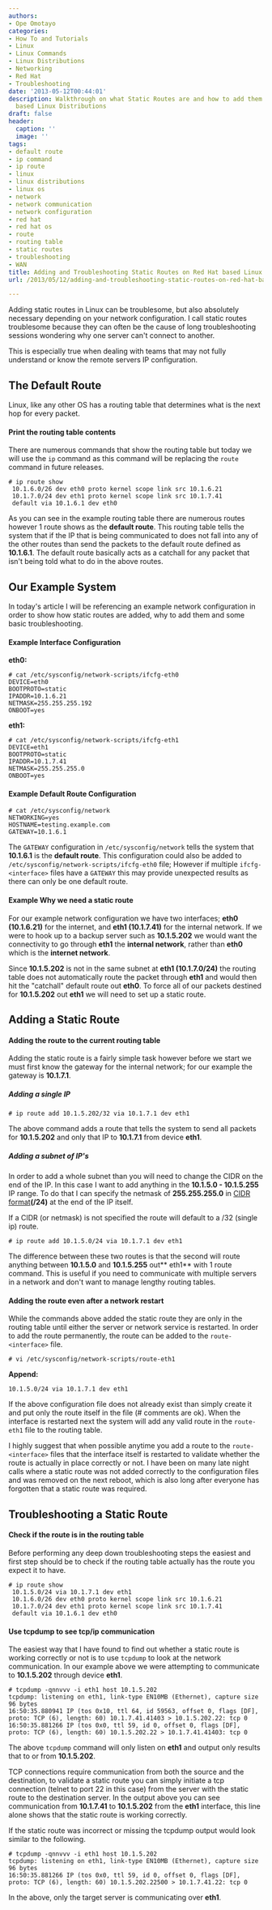 ```yaml
---
authors:
- Ope Omotayo
categories:
- How To and Tutorials
- Linux
- Linux Commands
- Linux Distributions
- Networking
- Red Hat
- Troubleshooting
date: '2013-05-12T00:44:01'
description: Walkthrough on what Static Routes are and how to add them on Red Hat
  based Linux Distributions
draft: false
header:
  caption: ''
  image: ''
tags:
- default route
- ip command
- ip route
- linux
- linux distributions
- linux os
- network
- network communication
- network configuration
- red hat
- red hat os
- route
- routing table
- static routes
- troubleshooting
- WAN
title: Adding and Troubleshooting Static Routes on Red Hat based Linux Distributions
url: /2013/05/12/adding-and-troubleshooting-static-routes-on-red-hat-based-linux-distributions

---
```


Adding static routes in Linux can be troublesome, but also absolutely necessary depending on your network configuration. I call static routes troublesome because they can often be the cause of long troubleshooting sessions wondering why one server can't connect to another.

This is especially true when dealing with teams that may not fully understand or know the remote servers IP configuration.

## The Default Route

Linux, like any other OS has a routing table that determines what is the next hop for every packet.

#### Print the routing table contents

There are numerous commands that show the routing table but today we will use the `ip` command as this command will be replacing the `route` command in future releases.

    # ip route show
     10.1.6.0/26 dev eth0 proto kernel scope link src 10.1.6.21
     10.1.7.0/24 dev eth1 proto kernel scope link src 10.1.7.41
     default via 10.1.6.1 dev eth0

As you can see in the example routing table there are numerous routes however 1 route shows as the **default route**. This routing table tells the system that if the IP that is being communicated to does not fall into any of the other routes than send the packets to the default route defined as **10.1.6.1**. The default route basically acts as a catchall for any packet that isn't being told what to do in the above routes.

## Our Example System

In today's article I will be referencing an example network configuration in order to show how static routes are added, why to add them and some basic troubleshooting.

#### Example Interface Configuration

**eth0:**

    # cat /etc/sysconfig/network-scripts/ifcfg-eth0
    DEVICE=eth0
    BOOTPROTO=static
    IPADDR=10.1.6.21
    NETMASK=255.255.255.192
    ONBOOT=yes

**eth1:**

    # cat /etc/sysconfig/network-scripts/ifcfg-eth1
    DEVICE=eth1
    BOOTPROTO=static
    IPADDR=10.1.7.41
    NETMASK=255.255.255.0
    ONBOOT=yes

#### Example Default Route Configuration

    # cat /etc/sysconfig/network
    NETWORKING=yes
    HOSTNAME=testing.example.com
    GATEWAY=10.1.6.1

The `GATEWAY` configuration in `/etc/sysconfig/network` tells the system that **10.1.6.1** is the **default route**. This configuration could also be added to `/etc/sysconfig/network-scripts/ifcfg-eth0` file; However if multiple `ifcfg-<interface>` files have a `GATEWAY` this may provide unexpected results as there can only be one default route.

#### Example Why we need a static route

For our example network configuration we have two interfaces; **eth0 (10.1.6.21)** for the internet, and **eth1 (10.1.7.41)** for the internal network. If we were to hook up to a backup server such as **10.1.5.202** we would want the connectivity to go through **eth1** the **internal network**, rather than **eth0** which is the **internet network**.

Since **10.1.5.202** is not in the same subnet at **eth1 (10.1.7.0/24)** the routing table does not automatically route the packet through **eth1** and would then hit the "catchall" default route out **eth0**. To force all of our packets destined for **10.1.5.202** out **eth1** we will need to set up a static route.

## Adding a Static Route

#### Adding the route to the current routing table

Adding the static route is a fairly simple task however before we start we must first know the gateway for the internal network; for our example the gateway is **10.1.7.1**.

##### Adding a single IP

    # ip route add 10.1.5.202/32 via 10.1.7.1 dev eth1

The above command adds a route that tells the system to send all packets for **10.1.5.202** and only that IP to **10.1.7.1** from device **eth1**.

##### Adding a subnet of IP's

In order to add a whole subnet than you will need to change the CIDR on the end of the IP. In this case I want to add anything in the **10.1.5.0 - 10.1.5.255** IP range. To do that I can specify the netmask of **255.255.255.0** in [CIDR format](http://wiki.samat.org/CheatSheet/IPv4CIDRNotation)**(/24)** at the end of the IP itself.

If a CIDR (or netmask) is not specified the route will default to a /32 (single ip) route.

    # ip route add 10.1.5.0/24 via 10.1.7.1 dev eth1

The difference between these two routes is that the second will route anything between **10.1.5.0** and **10.1.5.255** out** eth1** with 1 route command. This is useful if you need to communicate with multiple servers in a network and don't want to manage lengthy routing tables.

#### Adding the route even after a network restart

While the commands above added the static route they are only in the routing table until either the server or network service is restarted. In order to add the route permanently, the route can be added to the `route-<interface>` file.

    # vi /etc/sysconfig/network-scripts/route-eth1

**Append:**

    10.1.5.0/24 via 10.1.7.1 dev eth1

If the above configuration file does not already exist than simply create it and put only the route itself in the file (# comments are ok). When the interface is restarted next the system will add any valid route in the `route-eth1` file to the routing table.

I highly suggest that when possible anytime you add a route to the `route-<interface>` files that the interface itself is restarted to validate whether the route is actually in place correctly or not. I have been on many late night calls where a static route was not added correctly to the configuration files and was removed on the next reboot, which is also long after everyone has forgotten that a static route was required.

## Troubleshooting a Static Route

#### Check if the route is in the routing table

Before performing any deep down troubleshooting steps the easiest and first step should be to check if the routing table actually has the route you expect it to have.

    # ip route show
     10.1.5.0/24 via 10.1.7.1 dev eth1
     10.1.6.0/26 dev eth0 proto kernel scope link src 10.1.6.21
     10.1.7.0/24 dev eth1 proto kernel scope link src 10.1.7.41
     default via 10.1.6.1 dev eth0

#### Use tcpdump to see tcp/ip communication

The easiest way that I have found to find out whether a static route is working correctly or not is to use `tcpdump` to look at the network communication. In our example above we were attempting to communicate to **10.1.5.202** through device **eth1**.

    # tcpdump -qnnvvv -i eth1 host 10.1.5.202
    tcpdump: listening on eth1, link-type EN10MB (Ethernet), capture size 96 bytes
    16:50:35.880941 IP (tos 0x10, ttl 64, id 59563, offset 0, flags [DF], proto: TCP (6), length: 60) 10.1.7.41.41403 > 10.1.5.202.22: tcp 0
    16:50:35.881266 IP (tos 0x0, ttl 59, id 0, offset 0, flags [DF], proto: TCP (6), length: 60) 10.1.5.202.22 > 10.1.7.41.41403: tcp 0

The above `tcpdump` command will only listen on **eth1** and output only results that to or from **10.1.5.202**.

TCP connections require communication from both the source and the destination, to validate a static route you can simply initiate a tcp connection (telnet to port 22 in this case) from the server with the static route to the destination server. In the output above you can see communication from **10.1.7.41** to **10.1.5.202** from the **eth1** interface, this line alone shows that the static route is working correctly.

If the static route was incorrect or missing the tcpdump output would look similar to the following.

    # tcpdump -qnnvvv -i eth1 host 10.1.5.202
    tcpdump: listening on eth1, link-type EN10MB (Ethernet), capture size 96 bytes
    16:50:35.881266 IP (tos 0x0, ttl 59, id 0, offset 0, flags [DF], proto: TCP (6), length: 60) 10.1.5.202.22500 > 10.1.7.41.22: tcp 0

In the above, only the target server is communicating over **eth1**.

